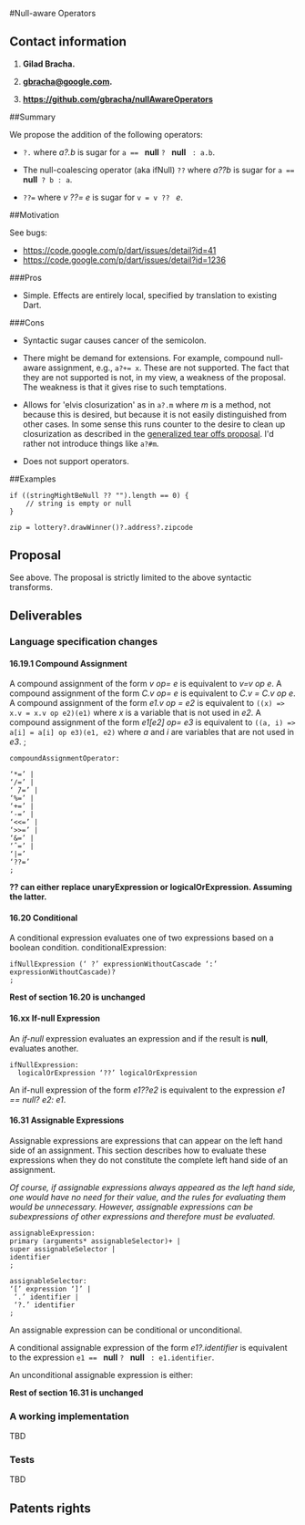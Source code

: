 #Null-aware Operators

## Contact information

1. **Gilad Bracha.** 

2. **gbracha@google.com.** 

3. **https://github.com/gbracha/nullAwareOperators** 



##Summary 


We propose the addition of the following operators:

* `?.` where *a?.b* is sugar for `a == ` **null** `? ` **null** ` : a.b`.

* The null-coalescing operator (aka ifNull) `??` where *a??b* is sugar for `a == ` **null**` ? b : a`.

* `??=` where *v ??= e* is sugar for `v = v ?? ` *e*.

##Motivation

See bugs:

* https://code.google.com/p/dart/issues/detail?id=41
* https://code.google.com/p/dart/issues/detail?id=1236



###Pros

* Simple. Effects are entirely local, specified by translation to existing Dart.

###Cons

* Syntactic sugar causes cancer of the semicolon.

* There might be demand for extensions. For example, compound null-aware assignment, e.g.,  `a?+= x`. These are not supported. The fact that they are not supported is not, in my view, a weakness of the proposal. The weakness is that it gives rise to such temptations.

* Allows for 'elvis closurization' as in `a?.m` where *m* is a method, not because this is desired, but because it is not easily distinguished from other cases. In some sense this runs counter to the desire to clean up closurization as described in the [generalized tear offs proposal](https://github.com/gbracha/generalizedTearOffs).  I'd rather not introduce things like `a?#m`.

* Does not support operators.


##Examples

```
if ((stringMightBeNull ?? "").length == 0) {
    // string is empty or null
}
```

`zip = lottery?.drawWinner()?.address?.zipcode`


## Proposal

See above. The proposal is strictly limited to the above syntactic transforms. 




## Deliverables


### Language specification changes




#### 16.19.1 Compound Assignment

A compound assignment of the form *v op= e* is equivalent to *v=v op e*. A compound assignment of the form *C.v op= e* is equivalent to *C.v = C.v op e*. A compound assignment of the form *e1.v op = e2* is equivalent to `((x) => x.v = x.v op e2)(e1)` where *x* is a variable that is not used in *e2*. A compound assignment of the form *e1[e2] op= e3* is equivalent to `((a, i) => a[i] = a[i] op e3)(e1, e2)` where *a* and *i* are variables that are not used in *e3*.
;


```
compoundAssignmentOperator:

‘*=’ | 
‘/=’ | 
‘ ̃/=’ | 
‘%=’ | 
‘+=’ | 
‘-=’ | 
‘<<=’ | 
‘>>=’ | 
‘&=’ | 
‘ˆ=’ | 
‘|=’
‘??=’
;
``` 

**?? can either replace unaryExpression or logicalOrExpression. Assuming the latter.**

#### 16.20 Conditional

A conditional expression evaluates one of two expressions based on a boolean condition.
conditionalExpression:

```
ifNullExpression (‘ ?’ expressionWithoutCascade ‘:’ expressionWithoutCascade)?
;
```
**Rest of section 16.20 is unchanged**


#### 16.xx If-**null** Expression

An *if-null* expression evaluates an expression and if the result is **null**, evaluates another.

```
ifNullExpression:
  logicalOrExpression ‘??’ logicalOrExpression
```

An if-null expression of the form *e1??e2* is equivalent to the expression *e1 == null? e2: e1*.

#### 16.31 Assignable Expressions

Assignable expressions are expressions that can appear on the left hand side of an assignment. This section describes how to evaluate these expressions when they do not constitute the complete left hand side of an assignment.

*Of course, if assignable expressions always appeared as the left hand side, one would have no need for their value, and the rules for evaluating them would be unnecessary. However, assignable expressions can be subexpressions of other expressions and therefore must be evaluated.*

```
assignableExpression:
primary (arguments* assignableSelector)+ | 
super assignableSelector |
identifier
;

assignableSelector:
‘[’ expression ‘]’ |
 ‘.’ identifier |
 ‘?.’ identifier 
;
```
An assignable expression can be conditional or unconditional. 

A conditional assignable expression of the form *e1?.identifier* is equivalent to the expression 
`e1 == ` **null** `? ` **null** ` : e1.identifier`.

An unconditional assignable expression is either:

**Rest of section 16.31 is unchanged**

### A working implementation

TBD

### Tests

TBD

## Patents rights

[tex]: http://www.latex-project.org/
[language spec]: https://www.dartlang.org/docs/spec/
[dart standard]: http://www.ecma-international.org/publications/standards/Ecma-408.htm
[rfpp]: http://www.ecma-international.org/memento/TC52%20policy/Ecma%20Experimental%20TC52%20Royalty-Free%20Patent%20Policy.pdf
[external contributer form]: http://www.ecma-international.org/memento/TC52%20policy/Contribution%20form%20to%20TC52%20Royalty%20Free%20Task%20Group%20as%20a%20non-member.pdf
